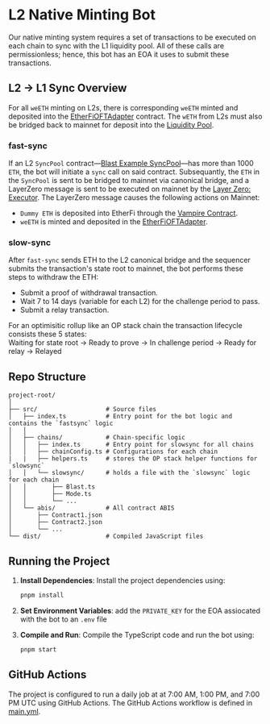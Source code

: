 # L2 Native Minting Bot
Our native minting system requires a set of transactions to be executed on each chain to sync with the L1 liquidity pool. All of these calls are permissionless; hence, this bot has an EOA it uses to submit these transactions.

## L2 -> L1 Sync Overview
For all `weETH` minting on L2s, there is corresponding `weETH` minted and deposited into the [EtherFiOFTAdapter](https://etherscan.io/address/0xFE7fe01F8B9A76803aF3750144C2715D9bcf7D0D) contract. The `wETH` from L2s must also be bridged back to mainnet for deposit into the [Liquidity Pool](https://etherscan.io/address/0x308861A430be4cce5502d0A12724771Fc6DaF216).

### fast-sync
If an L2 `SyncPool` contract—[Blast Example SyncPool](https://blastscan.io/address/0x52c4221cb805479954cde5accff8c4dcaf96623b)—has more than 1000 `ETH`, the bot will initiate a `sync` call on said contract. Subsequantly, the `ETH` in the `SyncPool` is sent to be bridged to mainnet via canonical bridge, and a LayerZero message is sent to be executed on mainnet by the [Layer Zero: Executor](https://etherscan.io/address/0xe93685f3bba03016f02bd1828badd6195988d950).
The LayerZero message causes the following actions on Mainnet:
- `Dummy ETH` is deposited into EtherFi through the [Vampire Contract](https://etherscan.io/address/0x9ffdf407cde9a93c47611799da23924af3ef764f).
- `weETH` is minted and deposited in the [EtherFiOFTAdapter](https://etherscan.io/address/0xFE7fe01F8B9A76803aF3750144C2715D9bcf7D0D).

### slow-sync
After `fast-sync` sends ETH to the L2 canonical bridge and the sequencer submits the transaction's state root to mainnet, the bot performs these steps to withdraw the ETH:
- Submit a proof of withdrawal transaction.
- Wait 7 to 14 days (variable for each L2) for the challenge period to pass.
- Submit a relay transaction.

For an optimisitic rollup like an OP stack chain the transaction lifecycle consists these 5 states: <br>
Waiting for state root -> Ready to prove -> In challenge period -> Ready for relay -> Relayed

## Repo Structure
```
project-root/
│
├── src/                   # Source files
│   ├── index.ts           # Entry point for the bot logic and contains the `fastsync` logic
│   │
│   ├── chains/            # Chain-specific logic
│   │   ├── index.ts       # Entry point for slowsync for all chains
│   │   ├── chainConfig.ts # Configurations for each chain
|   |   ├── helpers.ts     # stores the OP stack helper functions for `slowsync`
│   │   └── slowsync/      # holds a file with the `slowsync` logic for each chain 
│   │       ├── Blast.ts   
│   │       ├── Mode.ts      
│   │       └── ...
│   └── abis/              # All contract ABIS
│       ├── Contract1.json
│       ├── Contract2.json
│       └── ...
└── dist/                  # Compiled JavaScript files
```

## Running the Project

1. **Install Dependencies**: Install the project dependencies using:
    ```sh
    pnpm install
    ```

2. **Set Environment Variables**: add the `PRIVATE_KEY` for the EOA assiocated with the bot to an `.env` file

3. **Compile and Run**: Compile the TypeScript code and run the bot using:
    ```sh
    pnpm start
    ```

## GitHub Actions

The project is configured to run a daily job at at 7:00 AM, 1:00 PM, and 7:00 PM UTC using GitHub Actions. The GitHub Actions workflow is defined in [main.yml](https://github.com/GadzeFinance/native-minting-bot/blob/main/.github/workflows/main.yml).
